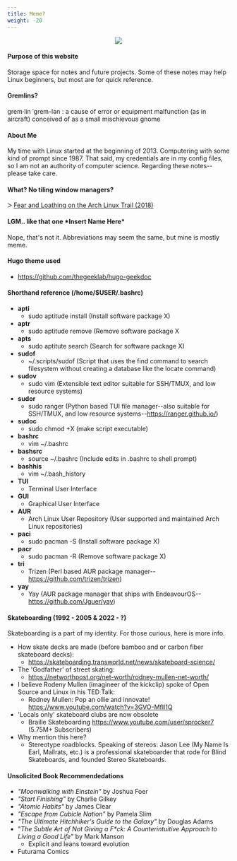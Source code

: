 ```yaml
---
title: Meme?
weight: -20
---
```


<div style="text-align: center;">
<img src="https://i.imgur.com/NKlNt8d.gif"/>
</div>

#### Purpose of this website
Storage space for notes and future projects.  Some of these notes may help Linux beginners, but most are for quick reference.


#### Gremlins?
grem·lin ˈgrem-lən 
: a cause of error or equipment malfunction (as in aircraft) conceived of as a small mischievous gnome


#### About Me
My time with Linux started at the beginning of 2013. Computering with some kind of prompt since 1987. That said, my credentials are in my config files, so I am not an authority of computer science.  Regarding these notes--please take care.


#### What? No tiling window managers?
ᐳ [Fear and Loathing on the Arch Linux Trail (2018)](https://imgur.com/a/VXpYHBM)


#### LGM.. like that one \*Insert Name Here\*
Nope, that's not it. Abbreviations may seem the same, but mine is mostly meme.


#### Hugo theme used
- https://github.com/thegeeklab/hugo-geekdoc


#### Shorthand reference (/home/$USER/.bashrc)
- **apti**
    - sudo aptitude install (Install software package X)
- **aptr**
    - sudo aptitude remove (Remove software package X
- **apts**
    - sudo aptitute search (Search for software package X)
- **sudof**
    - ~/.scripts/sudof (Script that uses the find command to search filesystem without creating a database like the locate command)
- **sudov**
    - sudo vim (Extensible text editor suitable for SSH/TMUX, and low resource systems)
- **sudor**
    - sudo ranger (Python based TUI file manager--also suitable for SSH/TMUX, and low resource systems--https://ranger.github.io/)
- **sudoc**
    - sudo chmod +X (make script executable)
- **bashrc**
    - vim ~/.bashrc
- **bashsrc**
    - source ~/.bashrc (Include edits in .bashrc to shell prompt)
- **bashhis**
    - vim ~/.bash_history
- **TUI**
    - Terminal User Interface
- **GUI**
    - Graphical User Interface
- **AUR**
    - Arch Linux User Repository (User supported and maintained Arch Linux repositories)
- **paci**
    - sudo pacman -S (Install software package X)
- **pacr**
    - sudo pacman -R (Remove software package X)
- **tri**
    - Trizen (Perl based AUR package manager--https://github.com/trizen/trizen)
- **yay**
    - Yay (AUR package manager that ships with EndeavourOS--https://github.com/Jguer/yay)


#### Skateboarding (1992 - 2005 & 2022 - ?)
Skateboarding is a part of my identity.  For those curious, here is more info.
- How skate decks are made (before bamboo and or carbon fiber skateboard decks):
    - https://skateboarding.transworld.net/news/skateboard-science/
- The 'Godfather' of street skating:
    - https://networthpost.org/net-worth/rodney-mullen-net-worth/
- I believe Rodeny Mullen (imagineer of the kickclip) spoke of Open Source and Linux in his TED Talk:
    - Rodney Mullen: Pop an ollie and innovate! https://www.youtube.com/watch?v=3GVO-MfIl1Q
- 'Locals only' skateboard clubs are now obsolete
    - Braille Skateboarding https://www.youtube.com/user/sprocker7 (5.75M+ Subscribers)
- Why mention this here?
    - Stereotype roadblocks.  Speaking of stereos: Jason Lee (My Name Is Earl, Mallrats, etc.) is a professional skateboarder that rode for Blind Skateboards, and founded Stereo Skateboards.


#### Unsolicited Book Recommendedations
- *"Moonwalking with Einstein"* by Joshua Foer
- *"Start Finishing"* by Charlie Gilkey
- *"Atomic Habits"* by James Clear
- *"Escape from Cubicle Nation"* by Pamela Slim
- *"The Ultimate Hitchhiker's Guide to the Galaxy"* by Douglas Adams
- "_The Subtle Art of Not Giving a F*ck: A Counterintuitive Approach to Living a Good Life_" by Mark Manson
    - Explicit and leans toward evolution
- Futurama Comics
